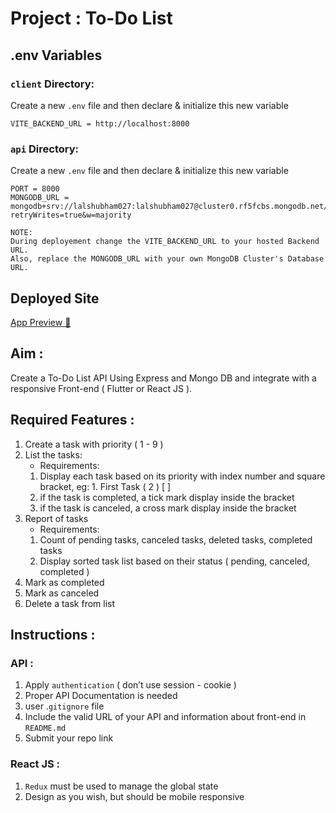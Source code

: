 # Project : To-Do List

## .env Variables
### `client` Directory:
Create a new `.env` file and then declare & initialize this new variable
```
VITE_BACKEND_URL = http://localhost:8000
```

### `api` Directory:
Create a new `.env` file and then declare & initialize this new variable
```
PORT = 8000
MONGODB_URL = mongodb+srv://lalshubham027:lalshubham027@cluster0.rf5fcbs.mongodb.net/?retryWrites=true&w=majority
```

```
NOTE:
During deployement change the VITE_BACKEND_URL to your hosted Backend URL.
Also, replace the MONGODB_URL with your own MongoDB Cluster's Database URL.
```

## Deployed Site
[App Preview 🚀](https://todo-tgh.netlify.app)

## Aim :
Create a To-Do List API Using Express and Mongo DB and integrate with a responsive Front-end ( Flutter or React JS ).

## Required Features :
1. Create a task with priority ( 1 - 9 )
2. List the tasks:
    - Requirements:
    1. Display each task based on its priority with index number and square bracket, eg: 1. First Task ( 2 ) [ ]
    2.  if the task is completed, a tick mark display inside the bracket
    3. if the task is canceled, a cross mark display inside the bracket
3. Report of tasks
    - Requirements:
    1. Count of pending tasks, canceled tasks, deleted tasks, completed tasks
    2. Display sorted task list based on their status ( pending, canceled, completed )
4. Mark as completed
5. Mark as canceled
6. Delete a task from list

## Instructions :
### API :
1. Apply `authentication` ( don’t use session - cookie )
2. Proper API Documentation is needed
3. user .`gitignore`  file
4. Include the valid URL of your API and information about front-end in `README.md`
5. Submit your repo link

### React JS :
1. `Redux` must be used to manage the global state
2. Design as you wish, but should be mobile responsive